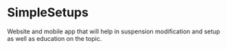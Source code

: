 # SimpleSetups
Website and mobile app that will help in suspension modification and setup as well as education on the topic. 
